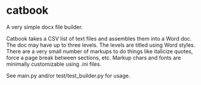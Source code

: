 # catbook

A very simple docx file builder.

Catbook takes a CSV list of text files and assembles them into a Word doc. The doc may have up to three levels. The levels are titled using Word styles. There are a very small number of markups to do things like italicize quotes, force a page break between sections, etc. Markup chars and fonts are minimally customizable using .ini files.

See main.py and/or test/test_builder.py for usage.


